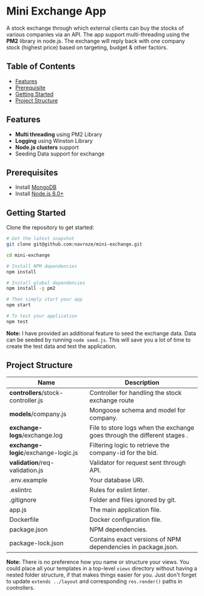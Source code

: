 Mini Exchange App 
=======================

A stock exchange through which external clients can buy the stocks of various companies via an API. The app support multi-threading using the **PM2** library in node.js. The exchange will reply back with one company stock (highest price) based on targeting, budget & other factors.

Table of Contents
-----------------

- [Features](#features)
- [Prerequisite](#prerequisited)
- [Getting Started](#getting-started)
- [Project Structure](#project-structure)

Features
--------

- **Multi threading** using PM2 Library
- **Logging** using Winston Library
- **Node.js clusters** support
- Seeding Data support for exchange

Prerequisites
-------------

- Install [MongoDB](https://www.mongodb.org/downloads)
- Install [Node.js 8.0+](http://nodejs.org)

Getting Started
---------------

Clone the repository to get started:

```bash
# Get the latest snapshot
git clone git@github.com:navroze/mini-exchange.git

cd mini-exchange

# Install NPM dependencies
npm install

# Install global dependencies
npm install -g pm2

# Then simply start your app
npm start

# To test your application
npm test
```

**Note:** I have provided an additional feature to seed the exchange data. Data can be seeded by running `node seed.js`. This will save you a lot of time to create the test data and test the application.


Project Structure
-----------------

| Name                               | Description                                                  |
| ---------------------------------- | ------------------------------------------------------------ |
| **controllers**/stock-controller.js             | Controller for handling the stock exchange route              |
| **models**/company.js                 | Mongoose schema and model for company.                          |                       |
| **exchange-logs**/exchange.log                 | File to store logs when the exchange goes through the different stages .                          |                       |
| **exchange-logic**/exchange-logic.js                 | Filtering logic to retrieve the company-id for the bid.                          |                       |
| **validation**/req-validation.js                 | Validator for request sent through API.                          |                       |
| .env.example                       | Your database URI.           |
| .eslintrc                          | Rules for eslint linter.                                     |
| .gitignore                         | Folder and files ignored by git.                             |
| app.js                             | The main application file.                                   |
| Dockerfile                         | Docker configuration file.                                   |
| package.json                       | NPM dependencies.                                            |
| package-lock.json                  | Contains exact versions of NPM dependencies in package.json. |

**Note:** There is no preference how you name or structure your views.
You could place all your templates in a top-level `views` directory without
having a nested folder structure, if that makes things easier for you.
Just don't forget to update `extends ../layout`  and corresponding
`res.render()` paths in controllers.

